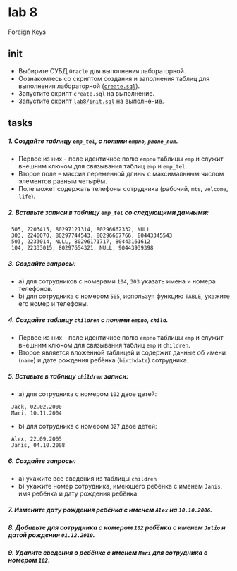 # lab 8

Foreign Keys

## init

- Выбирите СУБД `Oracle` для выполнения лабораторной.
- Оознакомтесь со скриптом создания и заполнения таблиц для выполнения лабораторной ([`create.sql`](https://github.com/Drapegnik/bsu/blob/master/dms/lab1/create.sql)).
- Запустите скрипт `create.sql` на выполнение.
- Запустите скрипт [`lab8/init.sql`](https://github.com/Drapegnik/bsu/blob/master/dms/lab8/init.sql) на выполнение.

## tasks

##### 1. Создайте таблицу `emp_tel`, с полями `empno`, `phone_num`.

- Первое из них - поле идентичное полю `empno` таблицы `emp` и служит внешним ключом для связывания таблиц `emp` и `emp_tel`.
- Второе поле – массив переменной длины с максимальным числом элементов равным четырём.
- Поле может содержать телефоны сотрудника (рабочий, `mts`, `velcome`, `life`).

##### 2. Вставьте записи в таблицу `emp_tel` со следующими данными:

```
 505, 2203415, 80297121314, 80296662332, NULL
 303, 2240070, 80297744543, 80296667766, 80443345543
 503, 2233014, NULL, 80296171717, 80443161612
 104, 22333015, 80297654321, NULL, 90443939398
```

##### 3. Создайте запросы:

- a) для сотрудников с номерами `104`, `303` указать имена и номера телефонов.
- b) для сотрудника с номером `505`, используя функцию `TABLE`, укажите его номер и телефоны.

##### 4. Создайте таблицу `children` с полями `empno`, `child`.

- Первое из них - поле идентичное полю `empno` таблицы `emp` и служит внешним ключом для связывания таблиц `emp` и `children`.
- Второе является вложенной таблицей и содержит данные об имени (`name`) и дате рождения ребёнка (`birthdate`) сотрудника.

##### 5. Вставьте в таблицу `children` записи:

- a) для сотрудника с номером `102` двое детей:

```
 Jack, 02.02.2000
 Mari, 10.11.2004
```

- b) для сотрудника с номером `327` двое детей:

```
 Alex, 22.09.2005
 Janis, 04.10.2008
```

##### 6. Создайте запросы:

- a) укажите все сведения из таблицы `children`
- b) укажите номер сотрудника, имеющего ребёнка с именем `Janis`, имя ребёнка и дату рождения ребёнка.

##### 7. Измените дату рождения ребёнка с именем `Alex` на `10.10.2006`.

##### 8. Добавьте для сотрудника с номером `102` ребёнка с именем `Julio` и датой рождения `01.12.2010`.

##### 9. Удалите сведения о ребёнке с именем `Mari` для сотрудника с номером `102`.
